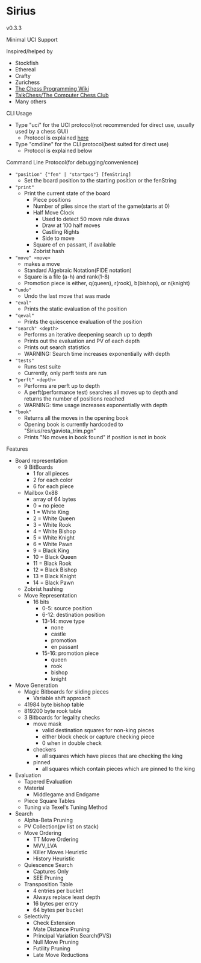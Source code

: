 # Sirius

v0.3.3

Minimal UCI Support

Inspired/helped by
- Stockfish
- Ethereal
- Crafty
- Zurichess
- [The Chess Programming Wiki](https://www.chessprogramming.org/)
- [TalkChess/The Computer Chess Club](https://www.talkchess.com/forum3/viewforum.php?f=2)
- Many others

CLI Usage
- Type "uci" for the UCI protocol(not recommended for direct use, usually used by a chess GUI)
	- Protocol is explained [here](https://www.wbec-ridderkerk.nl/html/UCIProtocol.html)
- Type "cmdline" for the CLI protocol(best suited for direct use)
	- Protocol is explained below

Command Line Protocol(for debugging/convenience)
- `"position" {"fen" | "startpos"} [fenString]`
    - Set the board position to the starting position or the fenString
- `"print"`
    - Print the current state of the board
      	- Piece positions
        - Number of plies since the start of the game(starts at 0)
        - Half Move Clock
            - Used to detect 50 move rule draws
            - Draw at 100 half moves
            - Castling Rights
          - Side to move
        - Square of en passant, if available
        - Zobrist hash
- `"move" <move>`
    - makes a move
    - Standard Algebraic Notation(FIDE notation)
    - Square is a file (a-h) and rank(1-8)
    - Promotion piece is either, q(queen), r(rook), b(bishop), or n(knight)
- `"undo"`
    - Undo the last move that was made
- `"eval"`
    - Prints the static evaluation of the position
- `"qeval"`
    - Prints the quiescence evaluation of the position
- `"search" <depth>`
    - Performs an iterative deepening search up to depth
    - Prints out the evaluation and PV of each depth
    - Prints out search statistics
    - WARNING: Search time increases exponentially with depth
- `"tests"`
    - Runs test suite
    - Currently, only perft tests are run
- `"perft" <depth>`
    - Performs are perft up to depth
    - A perft(performance test) searches all moves up to depth and returns the number of positions reached
    - WARNING: time usage increases exponentially with depth
- `"book"`
    - Returns all the moves in the opening book
    - Opening book is currently hardcoded to "Sirius/res/gaviota_trim.pgn"
    - Prints "No moves in book found" if position is not in book

Features
- Board representation
    - 9 BitBoards
        - 1 for all pieces
        - 2 for each color
        - 6 for each piece
    - Mailbox 0x88
        - array of 64 bytes
        - 0 = no piece
        - 1 = White King
        - 2 = White Queen
        - 3 = White Rook
        - 4 = White Bishop
        - 5 = White Knight
        - 6 = White Pawn
        - 9 = Black King
        - 10 = Black Queen
        - 11 = Black Rook
        - 12 = Black Bishop
        - 13 = Black Knight
        - 14 = Black Pawn
    - Zobrist hashing
    - Move Representation
        - 16 bits
            - 0-5: source position
            - 6-12: destination position
            - 13-14: move type
                - none
                - castle
                - promotion
                - en passant
            - 15-16: promotion piece
                - queen
                - rook
                - bishop
                - knight
- Move Generation
    - Magic Bitboards for sliding pieces
        - Variable shift approach
    - 41984 byte bishop table
    - 819200 byte rook table
    - 3 Bitboards for legality checks
        - move mask
            - valid destination squares for non-king pieces
            - either block check or capture checking piece
            - 0 when in double check
        - checkers
            - all squares which have pieces that are checking the king
        - pinned
            - all squares which contain pieces which are pinned to the king
- Evaluation
    - Tapered Evaluation
    - Material
        - Middlegame and Endgame
    - Piece Square Tables
    - Tuning via Texel's Tuning Method
- Search
    - Alpha-Beta Pruning
    - PV Collection(pv list on stack)
    - Move Ordering
        - TT Move Ordering
        - MVV_LVA
        - Killer Moves Heuristic
        - History Heuristic
    - Quiescence Search
        - Captures Only
        - SEE Pruning
    - Transposition Table
        - 4 entries per bucket
        - Always replace least depth
        - 16 bytes per entry
        - 64 bytes per bucket
    - Selectivity
        - Check Extension
        - Mate Distance Pruning
        - Principal Variation Search(PVS)
        - Null Move Pruning
        - Futility Pruning
        - Late Move Reductions